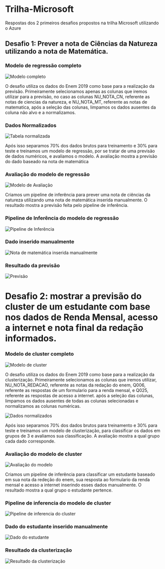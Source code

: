 # Trilha-Microsoft
Respostas dos 2 primeiros desafios propostos na trilha Microsoft utilizando o Azure

## Desafio 1: Prever a nota de Ciências da Natureza utilizando a nota de Matemática.

### Modelo de regressão completo
![Modelo completo](https://github.com/Luks22/Trilha-Microsoft/blob/screenshots/Modelo.jpg)

O desafio utiliza os dados do Enem 2019 como base para a realização da previsão. Primeiramente selecionamos apenas as colunas
que iremos utilizar para a previsão, no caso as colunas NU_NOTA_CN, referente as notas de ciencias da natureza, e NU_NOTA_MT,
referente as notas de matematica, após a seleção das colunas, limpamos os dados ausentes da coluna não alvo e a normalizamos.

### Dados Normalizados
![Tabela normalizada](https://github.com/Luks22/Trilha-Microsoft/blob/screenshots/Dados%20Normalizados.jpg)

Após isso separamos 70% dos dados brutos para treinamento e 30% para teste e treinamos um modelo de regressão, por se tratar de
uma previsão de dados numéricos, e avaliamos o modelo. A avaliação mostra a previsão do dado baseado na nota de matemática

### Avaliação do modelo de regressão
![Modelo de Avaliação](https://github.com/Luks22/Trilha-Microsoft/blob/screenshots/Modelo%20de%20Avaliacao.jpg)

Criamos um pipeline de inferência para prever uma nota de ciências da natureza utilizando uma nota de matemática inserida 
manualmente. O resultado mostra a previsão feita pelo pipeline de inferência.

### Pipeline de Inferência do modelo de regressão
![Pipeline de Inferência](https://github.com/Luks22/Trilha-Microsoft/blob/screenshots/Pipeline_inferencia.jpg)

### Dado inserido manualmente
![Nota de matemática inserida manualmente](https://github.com/Luks22/Trilha-Microsoft/blob/screenshots/Dado_manual.jpg)

### Resultado da previsão
![Previsão](https://github.com/Luks22/Trilha-Microsoft/blob/screenshots/Resultado_previsao.jpg)


# Desafio 2: mostrar a previsão do cluster de um estudante com base nos dados de Renda Mensal, acesso a internet e nota final da redação informados.

### Modelo de cluster completo
![Modelo de cluster](https://github.com/Luks22/Trilha-Microsoft/blob/screenshots/Modelo_cluster.jpg)

 O desafio utiliza os dados do Enem 2019 como base para a realização da clusterização. Primeiramente selecionamos as colunas
que iremos utilizar, NU_NOTA_REDACAO, referente as notas da redação do enem, Q006, referente as respostas de um formulario 
para a renda mensal, e Q025, referente as respostas de acesso a internet. após a seleção das colunas, limpamos os dados ausentes de
todas as colunas selecionadas e normalizamos as colunas numéricas.

![Dados normalizados](https://github.com/Luks22/Trilha-Microsoft/blob/screenshots/Dados_normalizados_cluster.jpg)

 Após isso separamos 70% dos dados brutos para treinamento e 30% para teste e treinamos um modelo de clusterização, para classificar os 
dados em grupos de 3 e avaliamos sua classificação. A avaliação mostra a qual grupo cada dado corresponde.
 
### Avaliação do modelo de cluster
![Avaliação do modelo](https://github.com/Luks22/Trilha-Microsoft/blob/screenshots/Avaliacao_cluster.jpg)

 Criamos um pipeline de inferência para classificar um estudante baseado em sua nota da redeção do enem, sua resposta ao formulario
da renda mensal e acesso a internet inserindo esses dados manualmente. O resultado mostra a qual grupo o estudante pertence.

### Pipeline de inferencia do modelo de cluster
![Pipeline de inferencia do cluster](https://github.com/Luks22/Trilha-Microsoft/blob/screenshots/Pipeline_inferencia_cluster.jpg)

### Dado do estudante inserido manualmente
![Dado do estudante](https://github.com/Luks22/Trilha-Microsoft/blob/screenshots/Dados_manual_cluster.jpg)

### Resultado da clusterização
![Resultado da clusterização](https://github.com/Luks22/Trilha-Microsoft/blob/screenshots/Previsao_cluster.jpg)

